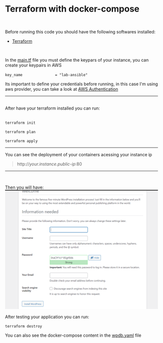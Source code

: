 # Terraform with docker-compose
</br>

Before running this code you should have the following softwares installed:

- [Terraform](https://learn.hashicorp.com/tutorials/terraform/install-cli)
</br>

In the [main.tf](main.tf) file you must define the keypars of your instance, you can create your keypairs in AWS
</br>

 `key_name               = "lab-ansible"`
</br>

Its  important to define your credentials before running, in this case I'm using aws provider, you can take a look at 
[AWS Authentication](https://registry.terraform.io/providers/hashicorp/aws/latest/docs#authentication)
</br>

---
</br>
After have your terraform installed you can run:
</br>
</br>


```
terraform init 
```

```
terraform plan
```

```
terraform apply
```

---

You can see the deployment of your containers acessing your instance ip
> http://*your.instance.public-ip*:80
---
</br>

Then you will have:
![wordpress](wordpress.png)


After testing your application you can run:
</br>

```
terraform destroy
```
You can also see the docker-compose content in the [wpdb.yaml](wpdb.yaml) file